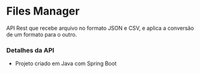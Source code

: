# Files Manager
API Rest que recebe arquivo no formato JSON e CSV, e aplica a conversão de um formato para o outro.

### Detalhes da API
* Projeto criado em Java com Spring Boot
